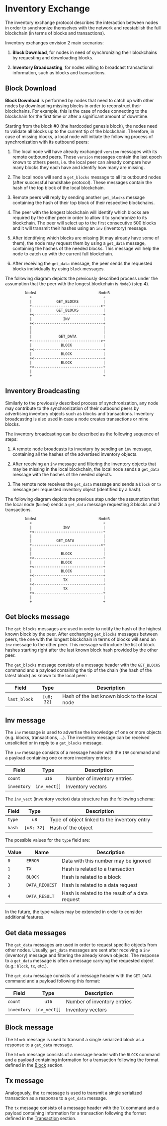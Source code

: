 # Inventory Exchange

The inventory exchange protocol describes the interaction between nodes in order to synchronize themselves with the network and reestablish the full blockchain (in terms of blocks and transactions).

Inventory exchanges envision 2 main scenarios:

 1. **Block Download**, for nodes in need of synchronizing their blockchains by requesting and downloading blocks.

 2. **Inventory Broadcasting**, for nodes willing to broadcast transactional information, such as blocks and transactions.

## Block Download

**Block Download** is performed by nodes that need to catch up with other nodes by downloading missing blocks in order to reconstruct their blockchains. For example, this is the case of nodes connecting to the blockchain for the first time or after a significant amount of downtime.

Starting from the block #0 (the hardcoded genesis block), the nodes need to validate all blocks up to the current tip of the blockchain. Therefore, in case of missing blocks, a local node will initiate the following process of synchronization with its outbound peers:

 1. The local node will have already exchanged `version` messages with its remote outbound peers. Those `version` messages contain the last epoch known to others peers, i.e. the local peer can already compare how many blocks they each have and identify how many are missing.

 2. The local node will send a `get_blocks` message to all its outbound nodes (after successful handshake protocol). These messages contain the hash of the top block of the local blockchain.

 3. Remote peers will reply by sending another `get_blocks` message containing the hash of their top block of their respective blockchains.

 4. The peer with the longest blockchain will identify which blocks are required by the other peer in order to allow it to synchronize to its blockchain. The peer will select up to the first consecutive 500 blocks and it will transmit their hashes using an `inv` (inventory) message.

 5. After identifying which blocks are missing (it may already have some of them), the node may request them by using a `get_data` message, containing the hashes of the needed blocks. This message will help the node to catch up with the current full blockchain.

 6. After receiving the `get_data` message, the peer sends the requested blocks individually by using `block` messages.

The following diagram depicts the previously described process under the assumption that the peer with the longest blockchain is `NodeB` (step 4).

```ascii
         NodeA                            NodeB
           +                                +
           |           GET_BLOCKS           |
           +------------------------------->+
           |           GET_BLOCKS           |
           +<-------------------------------+
           |              INV               |
           +<-------------------------------+
           |                                |
           |                                |
           |            GET_DATA            |
           +------------------------------->+
           |             BLOCK              |
           +<-------------------------------+
           |             BLOCK              |
           +<-------------------------------+
           |             BLOCK              |
           +<-------------------------------+
           |                                |
           +                                +
```

## Inventory Broadcasting

Similarly to the previously described process of synchronization, any node may contribute to the synchronization of their outbound peers by advertising inventory objects such as blocks and transactions. Inventory broadcasting is also used in case a node creates transactions or mine blocks.

The inventory broadcasting can be described as the following sequence of steps:

 1. A remote node broadcasts its inventory by sending an `inv` message, containing all the hashes of the advertised inventory objects.

 2. After receiving an `inv` message and filtering the inventory objects that may be missing in the local blockchain, the local node sends a `get_data` message with the hashes of the needed objects.

 3. The remote note receives the `get_data` message and sends a `block` or `tx` message per requested inventory object (identified by a hash).

The following diagram depicts the previous step under the assumption that the local node (`NodeA`) sends a `get_data` message requesting 3 blocks and 2 transactions.

```ascii
         NodeA                            NodeB
           +                                +
           |              INV               |
           +<-------------------------------+
           |                                |
           |           GET_DATA             |
           +------------------------------->+
           |                                |
           |             BLOCK              |
           +<-------------------------------+
           |             BLOCK              |
           +<-------------------------------+
           |             BLOCK              |
           +<-------------------------------+
           |              TX                |
           +<-------------------------------+
           |              TX                |
           +<-------------------------------+
           |                                |
           +                                +
```

## Get blocks message

The `get_blocks` messages are used in order to notify the hash of the highest known block by the peer. After exchanging `get_blocks` messages between peers, the one with the longest blockchain in terms of blocks will send an `inv` message to the other peer. This message will include the list of block hashes starting right after the last known block hash provided by the other peer.

The `get_blocks` message consists of a message header with the `GET_BLOCKS` command and a payload containing the tip of the chain (the hash of the latest block) as known to the local peer:

| Field        | Type       | Description                                    |
| ------------ | :--------: | ---------------------------------------------- |
| `last_block` | `[u8; 32]` | Hash of the last known block to the local node |

## Inv message

The `inv` message is used to advertise the knowledge of one or more objects (e.g. blocks, transactions, ...). The inventory message can be received unsolicited or in reply to a `get_blocks` message.

The `inv` message consists of a message header with the `INV` command and a payload containing one or more inventory entries:

| Field       | Type         | Description                 |
| ----------- | :----------: | --------------------------- |
| `count`     | `u16`        | Number of inventory entries |
| `inventory` | `inv_vect[]` | Inventory vectors           |

The `inv_vect` (inventory vector) data structure has the following schema:

| Field  | Type       | Description                                  |
| ------ | :--------: | -------------------------------------------- |
| `type` | `u8`       | Type of object linked to the inventory entry |
| `hash` | `[u8; 32]` | Hash of the object                           |

The possible values for the `type` field are:

| Value | Name           | Description                                     |
| ----- | -------------- | ----------------------------------------------- |
| `0`   | `ERROR`        | Data with this number may be ignored            |
| `1`   | `TX`           | Hash is related to a transaction                |
| `2`   | `BLOCK`        | Hash is related to a block                      |
| `3`   | `DATA_REQUEST` | Hash is related to a data request               |
| `4`   | `DATA_RESULT`  | Hash is related to the result of a data request |

In the future, the type values may be extended in order to consider additional features.

## Get data messages

The `get_data` messages are used in order to request specific objects from other nodes. Usually, `get_data` messages are sent after receiving a `inv` (inventory) message and filtering the already known objects. The response to a `get_data` message is often a message carrying the requested object (e.g.: `block`, `tx`, etc.).

The `get_data` message consists of a message header with the `GET_DATA` command and a payload following this format:

| Field       | Type         | Description                 |
| ----------- | :----------: | --------------------------- |
| `count`     | `u16`        | Number of inventory entries |
| `inventory` | `inv_vect[]` | Inventory vectors           |

## Block message

The `block` message is used to transmit a single serialized block as a response to a `get_data` message.

The `block` message consists of a message header with the `BLOCK` command and a payload containing information for a transaction following the format defined in the [Block] section.

## Tx message

Analogously, the `tx` message is used to transmit a single serialized transaction as a response to a `get_data` message.

The `tx` message consists of a message header with the `TX` command and a payload containing information for a transaction following the format defined in the [Transaction] section.

[Block]: /protocol/network/data-structures/block/
[Transaction]: /protocol/network/data-structures/transaction/